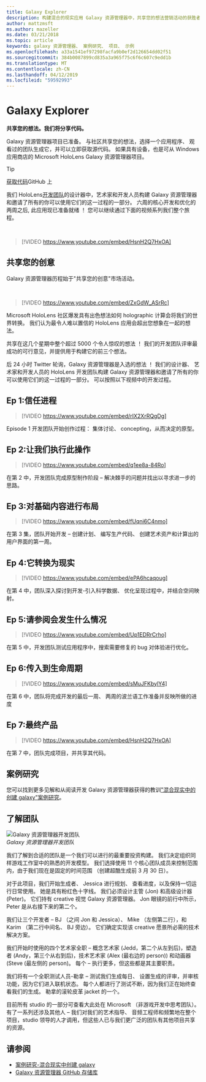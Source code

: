 ```yaml
---
title: Galaxy Explorer
description: 构建混合的现实应用 Galaxy 资源管理器中，共享您的想法营销活动的获胜者，请和我们一起执行。
author: mattzmsft
ms.author: mazeller
ms.date: 03/21/2018
ms.topic: article
keywords: galaxy 资源管理器、 案例研究、 项目、 示例
ms.openlocfilehash: a33a1541ef97298facfa9b0ef2d126654dd02f51
ms.sourcegitcommit: 384b0087899cd835a3a965f75c6f6c607c9edd1b
ms.translationtype: MT
ms.contentlocale: zh-CN
ms.lasthandoff: 04/12/2019
ms.locfileid: "59592993"
---
```

# <a name="galaxy-explorer"></a>Galaxy Explorer

**共享您的想法。我们将分享代码。**

Galaxy 资源管理器项目已准备。 与社区共享您的想法，选择一个应用程序、 观看过的团队生成它，并可以立即获取源代码。 如果具有设备，也是可从 Windows 应用商店的 Microsoft HoloLens Galaxy 资源管理器项目。
>[!TIP]
>[获取代码](https://github.com/Microsoft/GalaxyExplorer)GitHub 上

我们 HoloLens[开发团队](galaxy-explorer.md#meet-the-team)的设计器中，艺术家和开发人员构建 Galaxy 资源管理器和邀请了所有的你可以使用它们的这一过程的一部分。 六周的核心开发和优化的两周之后, 此应用现已准备就绪 ！ 您可以继续通过下面的视频系列我们整个旅程。

<br>

>[!VIDEO https://www.youtube.com/embed/HsnH2Q7HxOA]

## <a name="share-your-idea"></a>共享您的创意

Galaxy 资源管理器历程始于"共享您的创意"市场活动。

<br>

>[!VIDEO https://www.youtube.com/embed/ZxGdW_ASrRc]

Microsoft HoloLens 社区爆发具有出色想法如何 holographic 计算会将我们的世界转换。 我们认为最令人难以置信的 HoloLens 应用会超出您想象在一起的想法。

共享在这几个星期中整个超过 5000 个令人惊叹的想法 ！ 我们的开发团队评审最成功的可行意见，并提供用于构建它的前三个想法。

后 24 小时 Twitter 轮询，Galaxy 资源管理器是入选的想法 ！ 我们的设计器、 艺术家和开发人员的 HoloLens 开发团队构建 Galaxy 资源管理器和邀请了所有的你可以使用它们的这一过程的一部分。 可以按照以下视频中的开发过程。

## <a name="ep-1-trust-the-process"></a>Ep 1:信任进程

>[!VIDEO https://www.youtube.com/embed/rIX2XrRQgDg]

Episode 1 开发团队开始创作过程： 集体讨论、 concepting，从而决定的原型。

## <a name="ep-2-lets-do-this"></a>Ep 2:让我们执行此操作

>[!VIDEO https://www.youtube.com/embed/q1ee8a-84Ro]

在第 2 中，开发团队完成原型制作阶段 – 解决棘手的问题并找出以寻求进一步的思路。

## <a name="ep-3-laying-foundations"></a>Ep 3:对基础内容进行布局

>[!VIDEO https://www.youtube.com/embed/fUqni6C4nmo]

在第 3 集，团队开始开发 – 创建计划、 编写生产代码、 创建艺术资产和计算出的用户界面的第一周。

## <a name="ep-4-make-it-real"></a>Ep 4:它转换为现实

>[!VIDEO https://www.youtube.com/embed/ePA6hcaqoug]

在第 4 中，团队深入探讨到开发-引入科学数据、 优化呈现过程中，并结合空间映射。

## <a name="ep-5-see-what-happens"></a>Ep 5:请参阅会发生什么情况

>[!VIDEO https://www.youtube.com/embed/Up1EDRrCrho]

在第 5 中，开发团队测试应用程序中，搜索需要修复的 bug 对体验进行优化。

## <a name="ep-6-coming-to-life"></a>Ep 6:传入到生命周期

>[!VIDEO https://www.youtube.com/embed/sMuJFKbylY4]

在第 6 中，团队将完成开发的最后一周、 两周的波兰语工作准备并反映所做的进度

## <a name="ep-7-the-final-product"></a>Ep 7:最终产品

>[!VIDEO https://www.youtube.com/embed/HsnH2Q7HxOA]

在第 7 中，团队完成项目，并共享其代码。

## <a name="case-study"></a>案例研究

您可以找到更多见解和从阅读开发 Galaxy 资源管理器获得的教训["混合现实中的创建 galaxy"案例研究](case-study-creating-a-galaxy-in-mixed-reality.md)。

## <a name="meet-the-team"></a>了解团队

![Galaxy 资源管理器开发团队](images/syiteampic.jpg)<br>
*Galaxy 资源管理器开发团队*

我们了解到合适的团队是一个我们可以进行的最重要投资构建。 我们决定组织同样游戏工作室中的熟悉的开发模型。 我们选择使用 11 个核心团队成员来控制范围内，由于我们现在是固定的时间范围 （创建超酷生成前 3 月 30 日）。

对于此项目，我们开始生成者、 Jessica 进行规划、 查看进度，以及保持一切运行日常使用。 她是具有粉红色十字线。 我们必须设计主管 (Jon) 和高级设计器 (Peter)。 它们持有 creative 视觉 Galaxy 资源管理器。 Jon 眼镜的前行中所示，Peter 是从右接下来的第二个。

我们让三个开发者 – BJ （之间 Jon 和 Jessica）、 Mike （左侧第二行），和 Karim （第二行中间名、 BJ 旁边）。 它们确定实现该 creative 愿景所必需的技术解决方案。

我们开始时使用的四个艺术家全职 – 概念艺术家 (Jedd，第二个从左到后)，塑造者 (Andy，第三个从右到后)，技术艺术家 (Alex (最右边的 person)) 和动画器 (Steve (最左侧的 person)。 每个 – 执行更多，但这些都是其主要职责。

我们将有一个全职测试人员-勒拿 – 测试我们生成每日、 设置生成的评审，并审核功能，因为它们进入联机状态。 每个人都进行了测试不断，因为我们正在始终查看我们的生成。 勒拿的滚轮皮革 jacket 的一个。

目前所有 studio 的一部分可查看大此处在 Microsoft （非游戏开发中思考团队）。 有了一系列还涉及其他人 – 我们对我们的艺术指导、 音频工程师和频繁地在整个项目，studio 领导的人才调用，但这些人已与我们更广泛的团队有其他项目共享的资源。

## <a name="see-also"></a>请参阅
* [案例研究-混合现实中创建 galaxy](case-study-creating-a-galaxy-in-mixed-reality.md)
* [Galaxy 资源管理器 GitHub 存储库](https://github.com/Microsoft/GalaxyExplorer)
